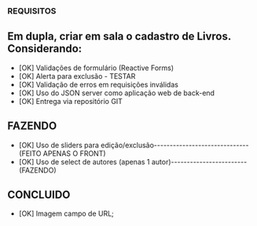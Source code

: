 ### REQUISITOS
## Em dupla, criar em sala o cadastro de Livros. Considerando: 
- [OK] Validações de formulário (Reactive Forms)                    
- [OK] Alerta para exclusão - TESTAR
- [OK] Validação de erros em requisições inválidas
- [OK] Uso do JSON server como aplicação web de back-end
- [OK] Entrega via repositório GIT

## FAZENDO 
- [OK] Uso de sliders para edição/exclusão------------------------------   (FEITO APENAS O FRONT)
- [OK] Uso de select de autores (apenas 1 autor)------------------------   (FAZENDO)

## CONCLUIDO
- [OK] Imagem campo de URL;
